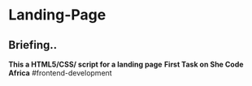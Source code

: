 # Landing-Page

## Briefing..
**This a HTML5/CSS/ script for a landing page**
**First Task on She Code Africa** #frontend-development </br>

